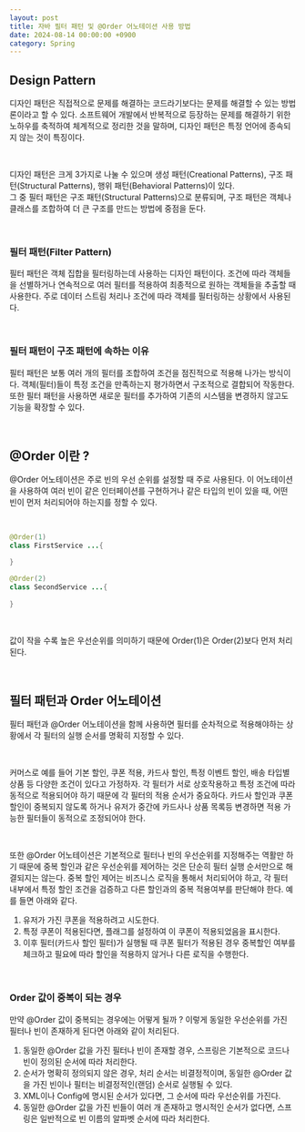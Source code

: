 ```yaml
---
layout: post
title: 자바 필터 패턴 및 @Order 어노테이션 사용 방법 
date: 2024-08-14 00:00:00 +0900
category: Spring 
---
```


## Design Pattern  
디자인 패턴은 직접적으로 문제를 해결하는 코드라기보다는 문제를 해결할 수 있는 방법론이라고 할 수 있다. 소프트웨어 개발에서 반복적으로 등장하는 문제를 해결하기 위한 노하우를 축적하여 체계적으로 정리한 것을 말하며, 디자인 패턴은 특정 언어에 종속되지 않는 것이 특징이다.     

<br>  

디자인 패턴은 크게 3가지로 나눌 수 있으며 생성 패턴(Creational Patterns), 구조 패턴(Structural Patterns), 행위 패턴(Behavioral Patterns)이 있다.  
그 중 필터 패턴은 구조 패턴(Structural Patterns)으로 분류되며, 구조 패턴은 객체나 클래스를 조합하여 더 큰 구조를 만드는 방법에 중점을 둔다.  

<br>  

### 필터 패턴(Filter Pattern)  

필터 패턴은 객체 집합을 필터링하는데 사용하는 디자인 패턴이다. 조건에 따라 객체들을 선별하거나 연속적으로 여러 필터를 적용하여 최종적으로 원하는 객체들을 추출할 때 사용한다. 주로 데이터 스트림 처리나 조건에 따라 객체를 필터링하는 상황에서 사용된다.  


<br>  

### 필터 패턴이 구조 패턴에 속하는 이유  

필터 패턴은 보통 여러 개의 필터를 조합하여 조건을 점진적으로 적용해 나가는 방식이다. 객체(필터)들이 특정 조건을 만족하는지 평가하면서 구조적으로 결합되어 작동한다. 또한 필터 패턴을 사용하면 새로운 필터를 추가하여 기존의 시스템을 변경하지 않고도 기능을 확장할 수 있다.  

<br>  

## @Order 이란 ?  

@Order 어노테이션은 주로 빈의 우선 순위를 설정할 때 주로 사용된다. 이 어노테이션을 사용하여 여러 빈이 같은 인터페이션를 구현하거나 같은 타입의 빈이 있을 때, 어떤 빈이 먼저 처리되어야 하는지를 정할 수 있다.  

<br>  

```java
@Order(1) 
class FirstService ...{

}

@Order(2) 
class SecondService ...{
    
}
```

<br>  

값이 작을 수록 높은 우선순위를 의미하기 때문에 Order(1)은 Order(2)보다 먼저 처리된다.  

<br>   

## 필터 패턴과 Order 어노테이션  

필터 패턴과 @Order 어노테이션을 함께 사용하면 필터를 순차적으로 적용해야하는 상황에서 각 필터의 실행 순서를 명확히 지정할 수 있다.

<br>  

커머스로 예를 들어 기본 할인, 쿠폰 적용, 카드사 할인, 특정 이벤트 할인, 배송 타입별 상품 등 다양한 조건이 있다고 가정하자. 각 필터가 서로 상호작용하고 특정 조건에 따라 동적으로 적용되어야 하기 때문에 각 필터의 적용 순서가 중요하다. 카드사 할인과 쿠폰 할인이 중복되지 않도록 하거나 유저가 중간에 카드사나 상품 목록등 변경하면 적용 가능한 필터들이 동적으로 조정되어야 한다.  

<br>  

또한 @Order 어노테이션은 기본적으로 필터나 빈의 우선순위를 지정해주는 역활만 하기 때문에 중복 할인과 같은 우선순위를 제어하는 것은 단순히 필터 실행 순서만으로 해결되지는 않는다. 중복 할인 제어는 비즈니스 로직을 통해서 처리되어야 하고, 각 필터 내부에서 특정 할인 조건을 검증하고 다른 할인과의 중복 적용여부를 판단해야 한다. 예를 들면 아래와 같다. 

1. 유저가 가진 쿠폰을 적용하려고 시도한다. 
2. 특정 쿠폰이 적용된다면, 플래그를 설정하여 이 쿠폰이 적용되었음을 표시한다. 
3. 이후 필터(카드사 할인 필터)가 실행될 때 쿠폰 필터가 적용된 경우 중복할인 여부를 체크하고 필요에 따라 할인을 적용하지 않거나 다른 로직을 수행한다.  


<br>  

### Order 값이 중복이 되는 경우 

만약 @Order 값이 중복되는 경우에는 어떻게 될까 ? 이렇게 동일한 우선순위를 가진 필터나 빈이 존재하게 된다면 아래와 같이 처리된다. 

1. 동일한 @Order 값을 가진 필터나 빈이 존재할 경우, 스프링은 기본적으로 코드나 빈이 정의된 순서에 따라 처리한다. 
2. 순서가 명확히 정의되지 않은 경우, 처리 순서는 비결정적이며, 동일한 @Order 값을 가진 빈이나 필터는 비결정적인(랜덤) 순서로 실행될 수 있다.
3. XML이나 Config에 명시된 순서가 있다면, 그 순서에 따라 우선순위를 가진다.
4. 동일한 @Order 값을 가진 빈들이 여러 개 존재하고 명시적인 순서가 없다면, 스프링은 일반적으로 빈 이름의 알파벳 순서에 따라 처리한다.








